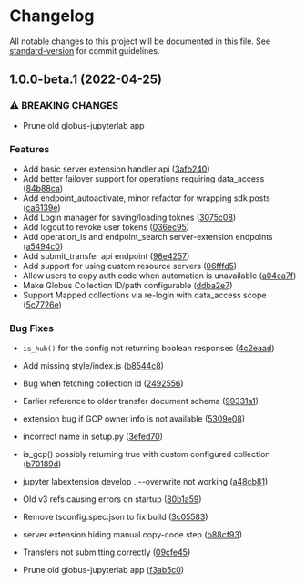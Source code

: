# Changelog

All notable changes to this project will be documented in this file. See [standard-version](https://github.com/conventional-changelog/standard-version) for commit guidelines.

## 1.0.0-beta.1 (2022-04-25)

### ⚠ BREAKING CHANGES

* Prune old globus-jupyterlab app

### Features

* Add basic server extension handler api ([3afb240](https://github.com/globus/globus-jupyterlab/commit/3afb24046a7c61efc1f00fd168159403958e36fc))
* Add better failover support for operations requiring data_access ([84b88ca](https://github.com/globus/globus-jupyterlab/commit/84b88ca78a8be2b035f7e52a83143f376c8c3fcb))
* Add endpoint_autoactivate, minor refactor for wrapping sdk posts ([ca6139e](https://github.com/globus/globus-jupyterlab/commit/ca6139e74a5b00693bf39c540146eca8416e94e1))
* Add Login manager for saving/loading toknes ([3075c08](https://github.com/globus/globus-jupyterlab/commit/3075c0815779b7f814425fc3e51aa35e715b0eab))
* Add logout to revoke user tokens ([036ec95](https://github.com/globus/globus-jupyterlab/commit/036ec951ab59eb7240f3e526d921ee0f8fd2c716))
* Add operation_ls and endpoint_search server-extension endpoints ([a5494c0](https://github.com/globus/globus-jupyterlab/commit/a5494c0d9cfbadaa902c199b39e7813a141eb66b))
* Add submit_transfer api endpoint ([98e4257](https://github.com/globus/globus-jupyterlab/commit/98e42573605d61cded1b76e2e63c1e249526cdb3))
* Add support for using custom resource servers ([06fffd5](https://github.com/globus/globus-jupyterlab/commit/06fffd50f057f8db1a7054af6ce2415c389d0248))
* Allow users to copy auth code when automation is unavailable ([a04ca7f](https://github.com/globus/globus-jupyterlab/commit/a04ca7fc9fd0c374a4ba7a947bb92f28454f7bcc))
* Make Globus Collection ID/path configurable ([ddba2e7](https://github.com/globus/globus-jupyterlab/commit/ddba2e779f2069331bb0441cbf1669af175b379b))
* Support Mapped collections via re-login with data_access scope ([5c7726e](https://github.com/globus/globus-jupyterlab/commit/5c7726e4b63d0cea840788b94d75fb55ad4528ef))


### Bug Fixes

* `is_hub()` for the config not returning boolean responses ([4c2eaad](https://github.com/globus/globus-jupyterlab/commit/4c2eaad7194fa9becd17bae0ba80326c52397e3b))
* Add missing style/index.js ([b8544c8](https://github.com/globus/globus-jupyterlab/commit/b8544c8d5ffbfce6daef882f8c3891f7af708b09))
* Bug when fetching collection id ([2492556](https://github.com/globus/globus-jupyterlab/commit/2492556ba1cbd9fa9ef6d02f85343286a0401959))
* Earlier reference to older transfer document schema ([99331a1](https://github.com/globus/globus-jupyterlab/commit/99331a1d4c9798a88cd3015261ef50da38e3a7dd))
* extension bug if GCP owner info is not available ([5309e08](https://github.com/globus/globus-jupyterlab/commit/5309e088660e8379d3ad97e7d80834c2cbe38349))
* incorrect name in setup.py ([3efed70](https://github.com/globus/globus-jupyterlab/commit/3efed709e4f87e21a5d498f90e870beb0e94dd15))
* is_gcp() possibly returning true with custom configured collection ([b70189d](https://github.com/globus/globus-jupyterlab/commit/b70189d466582ac090f021fbbe56317cb99eb647))
* jupyter labextension develop . --overwrite not working ([a48cb81](https://github.com/globus/globus-jupyterlab/commit/a48cb81ee47a9e692d0521497d8372587119158b))
* Old v3 refs causing errors on startup ([80b1a59](https://github.com/globus/globus-jupyterlab/commit/80b1a590133608c5adfd23f2b4f0c58a3d6b68f9))
* Remove tsconfig.spec.json to fix build ([3c05583](https://github.com/globus/globus-jupyterlab/commit/3c0558368a350ae899794c2d9e11acbb09d75d86))
* server extension hiding manual copy-code step ([b88cf93](https://github.com/globus/globus-jupyterlab/commit/b88cf937bed18ccf006f65773a015d6defa94e8a))
* Transfers not submitting correctly ([09cfe45](https://github.com/globus/globus-jupyterlab/commit/09cfe45e166614bb871590fe94eb71d4749b5296))


* Prune old globus-jupyterlab app ([f3ab5c0](https://github.com/globus/globus-jupyterlab/commit/f3ab5c0e266ce506c64c07f55256627a87b47059))
